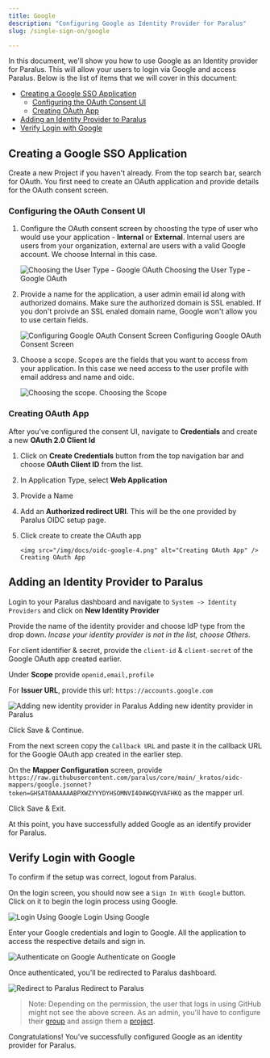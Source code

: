 ```yaml
---
title: Google
description: "Configuring Google as Identity Provider for Paralus"
slug: /single-sign-on/google

---
```


In this document, we'll show you how to use Google as an Identity provider for Paralus. This will allow your users to login via Google and access Paralus. Below is the list of items that we will cover in this document:


- [Creating a Google SSO Application](#creating-a-google-sso-application)
  - [Configuring the OAuth Consent UI](#configuring-the-oauth-consent-ui)
  - [Creating OAuth App](#creating-oauth-app)
- [Adding an Identity Provider to Paralus](#adding-an-identity-provider-to-paralus)
- [Verify Login with Google](#verify-login-with-google)

## Creating a Google SSO Application

Create a new Project if you haven't already. From the top search bar, search for OAuth. You first need to create an OAuth application and provide details for the OAuth consent screen.

### Configuring the OAuth Consent UI

1. Configure the OAuth consent screen by choosting the type of user who would use your application - **Internal** or **External**. Internal users are users from your organization, external are users with a valid Google account. We choose Internal in this case.

    <img src="/img/docs/oidc-google-1.png" alt="Choosing the User Type - Google OAuth" />
    Choosing the User Type - Google OAuth

2. Provide a name for the application, a user admin email id along with authorized domains. Make sure the authorized domain is SSL enabled. If you don't proivde an SSL enaled domain name, Google won't allow you to use certain fields.

    <img src="/img/docs/oidc-google-2.png" alt="Configuring Google OAuth Consent Screen" />
    Configuring Google OAuth Consent Screen

3. Choose a scope. Scopes are the fields that you want to access from your application. In this case we need access to the user profile with email address and name and oidc.

    <img src="/img/docs/oidc-google-3.png" alt="Choosing the scope." />
    Choosing the Scope

### Creating OAuth App

After you've configured the consent UI, navigate to **Credentials** and create a new **OAuth 2.0 Client Id**

1. Click on **Create Credentials** button from the top navigation bar and choose **OAuth Client ID** from the list.
2. In Application Type, select **Web Application**
3. Provide a Name
4. Add an **Authorized redirect URI**. This will be the one provided by Paralus OIDC setup page.
5. Click create to create the OAuth app

       <img src="/img/docs/oidc-google-4.png" alt="Creating OAuth App" />
       Creating OAuth App

## Adding an Identity Provider to Paralus

Login to your Paralus dashboard and navigate to `System -> Identity Providers` and click on **New Identity Provider**

Provide the name of the identity provider and choose IdP type from the drop down. *Incase your identity provider is not in the list, choose Others.*

For client identifier & secret, provide the `client-id` & `client-secret` of the Google OAuth app created earlier.

Under **Scope** provide `openid,email,profile`

For **Issuer URL**, provide this url: `https://accounts.google.com`

<img src="/img/docs/oidc-google-5.png" alt="Adding new identity provider in Paralus" />
Adding new identity provider in Paralus

Click Save & Continue.

From the next screen copy the `Callback URL` and paste it in the callback URL for the Google OAuth app created in the earlier step.

On the **Mapper Configuration** screen, provide `https://raw.githubusercontent.com/paralus/core/main/_kratos/oidc-mappers/google.jsonnet?token=GHSAT0AAAAAABPXWZYYYDYHSOMNVI4O4WGQYVAFHKQ` as the mapper url.

Click Save & Exit.

At this point, you have successfully added Google as an identify provider for Paralus.

## Verify Login with Google

To confirm if the setup was correct, logout from Paralus.

On the login screen, you should now see a `Sign In With Google` button. Click on it to begin the login process using Google.

<img src="/img/docs/oidc-google-6.png" alt="Login Using Google" />
Login Using Google

Enter your Google credentials and login to Google. All the application to access the respective details and sign in.

<img src="/img/docs/oidc-google-7.png" alt="Authenticate on Google" />
Authenticate on Google

Once authenticated, you'll be redirected to Paralus dashboard.

<img src="/img/docs/oidc-google-8.png" alt="Redirect to Paralus" />
Redirect to Paralus

> Note: Depending on the permission, the user that logs in using GitHub might not see the above screen. As an admin, you'll have to configure their [group](../usage/groups) and assign them a [project](../usage/projects).

Congratulations! You've successfully configured Google as an identity provider for Paralus.
